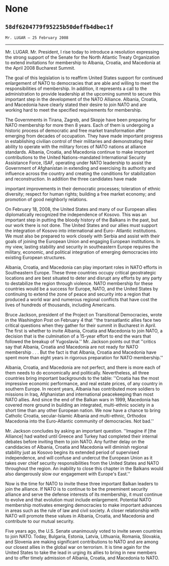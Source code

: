 # None
## `58df6204779f95225b50deffb4dbec1f`
`Mr. LUGAR — 25 February 2008`

---


Mr. LUGAR. Mr. President, I rise today to introduce a resolution 
expressing the strong support of the Senate for the North Atlantic 
Treaty Organization to extend invitations for membership to Albania, 
Croatia, and Macedonia at the April 2008 Bucharest Summit.

The goal of this legislation is to reaffirm United States support for 
continued enlargement of NATO to democracies that are able and willing 
to meet the responsibilities of membership. In addition, it represents 
a call to the administration to provide leadership at the upcoming 
summit to secure this important step in the development of the NATO 
Alliance. Albania, Croatia, and Macedonia have clearly stated their 
desire to join NATO and are working hard to meet the specified 
requirements for membership.

The Governments in Tirana, Zagreb, and Skopje have been preparing for 
NATO membership for more then 8 years. Each of them is undergoing a 
historic process of democratic and free market transformation after 
emerging from decades of occupation. They have made important progress 
in establishing civilian control of their militaries and demonstrating 
their ability to operate with the military forces of NATO nations at 
alliance standards. Albania, Croatia, and Macedonia continue to make 
important contributions to the United Nations-mandated International 
Security Assistance Force, ISAF, operating under NATO leadership to 
assist the Government of Afghanistan in extending and exercising its 
authority and influence across the country and creating the conditions 
for stabilization and reconstruction. In addition the three candidates 
have made


important improvements in their democratic processes; toleration of 
ethnic diversity; respect for human rights; building a free market 
economy; and promotion of good neighborly relations.

On February 18, 2008, the United States and many of our European 
allies diplomatically recognized the independence of Kosovo. This was 
an important step in putting the bloody history of the Balkans in the 
past, but our work there is not done. The United States and our allies 
must support the integration of Kosovo into international and Euro-
Atlantic institutions. We must also be prepared to work closely with 
Serbia and assist with their goals of joining the European Union and 
engaging European institutions. In my view, lasting stability and 
security in southeastern Europe requires the military, economic, and 
political integration of emerging democracies into existing European 
structures.

Albania, Croatia, and Macedonia can play important roles in NATO 
efforts in Southeastern Europe. These three countries occupy critical 
geostrategic locations and are best situated to deter and disrupt any 
efforts by any party to destabilize the region through violence. NATO 
membership for these countries would be a success for Europe, NATO, and 
the United States by continuing to extend the zone of peace and 
security into a region that produced a world war and numerous regional 
conflicts that have cost the lives of hundreds of thousands, including 
Americans.

Bruce Jackson, president of the Project on Transitional Democracies, 
wrote in the Washington Post on February 4 that ''the transatlantic 
allies face two critical questions when they gather for their summit in 
Bucharest in April. The first is whether to invite Albania, Croatia and 
Macedonia to join NATO, a decision that is the culmination of a 15-year 
effort to end the wars that followed the breakup of Yugoslavia.'' Mr. 
Jackson points out that ''critics say that Albania, Croatia and 
Macedonia are not ready for NATO membership . . . But the fact is that 
Albania, Croatia and Macedonia have spent more than eight years in 
rigorous preparation for NATO membership.''

Albania, Croatia, and Macedonia are not perfect, and there is more 
each of them needs to do economically and politically. Nevertheless, 
all three countries bring important backgrounds to the table: ''Croatia 
has the most impressive economic performance, and real estate prices, 
of any country in southern Europe. In recent years, Albania has 
contributed more soldiers to missions in Iraq, Afghanistan and 
international peacekeeping than most NATO allies. And since the end of 
the Balkan wars in 1999, Macedonia has covered more ground in building 
an integrated, multi-ethnic society in a short time than any other 
European nation. We now have a chance to bring Catholic Croatia, 
secular-Islamic Albania and multi-ethnic, Orthodox Macedonia into the 
Euro-Atlantic community of democracies. Not bad.''

Mr. Jackson concludes by asking an important question. ''Imagine if 
[the Alliance] had waited until Greece and Turkey had completed their 
internal debates before inviting them to join NATO. Any further delay 
on the candidacies of Albania, Croatia and Macedonia will diminish 
regional stability just as Kosovo begins its extended period of 
supervised independence, and will confuse and undercut the European 
Union as it takes over chief security responsibilities from the United 
States and NATO throughout the region. An inability to close this 
chapter in the Balkans would also dangerously slow our engagement with 
Europe's East.''

Now is the time for NATO to invite these three important Balkan 
leaders to join the alliance. If NATO is to continue to be the 
preeminent security alliance and serve the defense interests of its 
membership, it must continue to evolve and that evolution must include 
enlargement. Potential NATO membership motivates emerging democracies 
to make important advances in areas such as the rule of law and civil 
society. A closer relationship with NATO will promote these values in 
Albania, Croatia, and Macedonia and contribute to our mutual security.

Five years ago, the U.S. Senate unanimously voted to invite seven 
countries to join NATO. Today, Bulgaria, Estonia, Latvia, Lithuania, 
Romania, Slovakia, and Slovenia are making significant contributions to 
NATO and are among our closest allies in the global war on terrorism. 
It is time again for the United States to take the lead in urging its 
allies to bring in new members and to offer timely admission of 
Albania, Croatia, and Macedonia to NATO.
